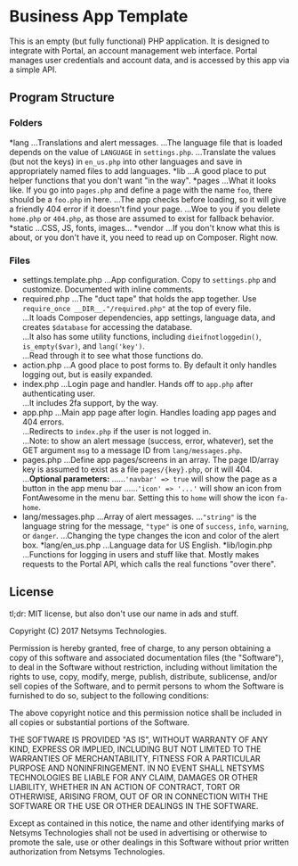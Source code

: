 Business App Template
=====================

This is an empty (but fully functional) PHP application.  It is designed to 
integrate with Portal, an account management web interface.  Portal manages 
user credentials and account data, and is accessed by this app via a simple API.

Program Structure
-----------------

### Folders
*lang
...Translations and alert messages.
...The language file that is loaded depends on the value of `LANGUAGE` in `settings.php`.
...Translate the values (but not the keys) in `en_us.php` into other languages and save in appropriately named files to add languages.
*lib
...A good place to put helper functions that you don't want "in the way".
*pages
...What it looks like.  If you go into `pages.php` and define a page with the name `foo`, there should be a `foo.php` in here.
...The app checks before loading, so it will give a friendly 404 error if it doesn't find your page.
...Woe to you if you delete `home.php` or `404.php`, as those are assumed to exist for fallback behavior.
*static
...CSS, JS, fonts, images...
*vendor
...If you don't know what this is about, or you don't have it, you need to read up on Composer.  Right now.

### Files
* settings.template.php
...App configuration.  Copy to `settings.php` and customize.  Documented with inline comments.
* required.php
...The "duct tape" that holds the app together.  Use `require_once __DIR__."/required.php"` at the top of every file.  
...It loads Composer dependencies, app settings, language data, and creates `$database` for accessing the database.  
...It also has some utility functions, including `dieifnotloggedin()`, `is_empty($var)`, and `lang('key')`.  
...Read through it to see what those functions do.
* action.php
...A good place to post forms to.  By default it only handles logging out, but is easily expanded.
* index.php
...Login page and handler.  Hands off to `app.php` after authenticating user.  
...It includes 2fa support, by the way.
* app.php
...Main app page after login.  Handles loading app pages and 404 errors.  
...Redirects to `index.php` if the user is not logged in.  
...Note: to show an alert message (success, error, whatever), set the GET argument `msg` to a message ID from `lang/messages.php`.
* pages.php
...Define app pages/screens in an array.  The page ID/array key is assumed to exist as a file `pages/{key}.php`, or it will 404.
...__Optional parameters:__
......`'navbar' => true` will show the page as a button in the app menu bar
......`'icon' => '...'` will show an icon from FontAwesome in the menu bar.  Setting this to `home` will show the icon `fa-home`.
* lang/messages.php
...Array of alert messages.
...`"string"` is the language string for the message, `"type"` is one of `success`, `info`, `warning`, or `danger`.
...Changing the type changes the icon and color of the alert box.
*lang/en_us.php
...Language data for US English.
*lib/login.php
...Functions for logging in users and stuff like that.  Mostly makes requests to the Portal API, which calls the real functions "over there".

License
-------

tl;dr: MIT license, but also don't use our name in ads and stuff.

Copyright (C) 2017 Netsyms Technologies.

Permission is hereby granted, free of charge, to any person obtaining a copy of this software and associated documentation files (the "Software"), to deal in the Software without restriction, including without limitation the rights to use, copy, modify, merge, publish, distribute, sublicense, and/or sell copies of the Software, and to permit persons to whom the Software is furnished to do so, subject to the following conditions:

The above copyright notice and this permission notice shall be included in all copies or substantial portions of the Software.

THE SOFTWARE IS PROVIDED "AS IS", WITHOUT WARRANTY OF ANY KIND, EXPRESS OR IMPLIED, INCLUDING BUT NOT LIMITED TO THE WARRANTIES OF MERCHANTABILITY, FITNESS FOR A PARTICULAR PURPOSE AND NONINFRINGEMENT. IN NO EVENT SHALL NETSYMS TECHNOLOGIES BE LIABLE FOR ANY CLAIM, DAMAGES OR OTHER LIABILITY, WHETHER IN AN ACTION OF CONTRACT, TORT OR OTHERWISE, ARISING FROM, OUT OF OR IN CONNECTION WITH THE SOFTWARE OR THE USE OR OTHER DEALINGS IN THE SOFTWARE.

Except as contained in this notice, the name and other identifying marks of Netsyms Technologies shall not be used in advertising or otherwise to promote the sale, use or other dealings in this Software without prior written authorization from Netsyms Technologies.